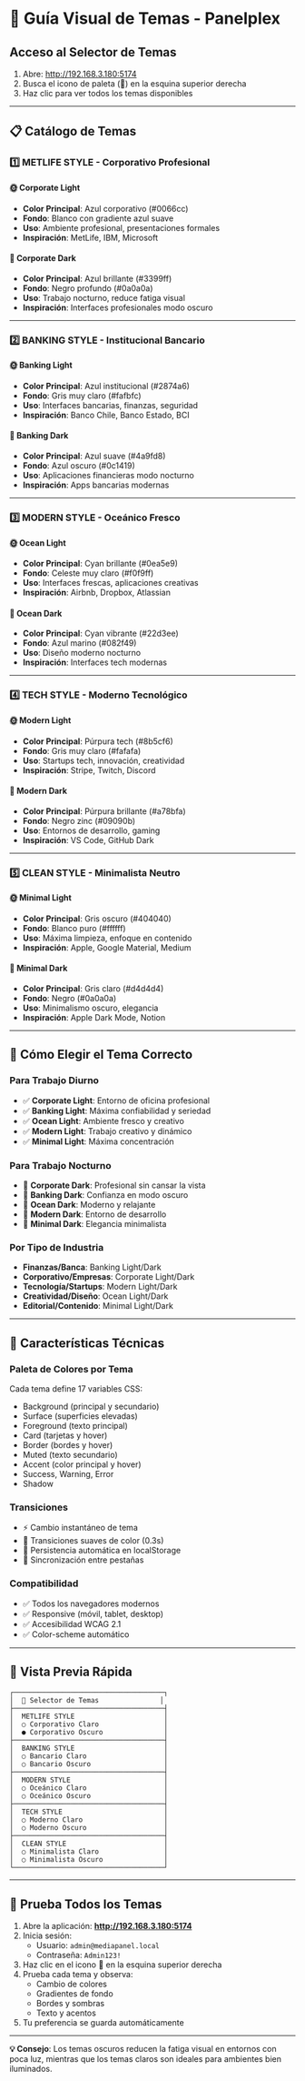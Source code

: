 # 🎨 Guía Visual de Temas - Panelplex

## Acceso al Selector de Temas
1. Abre: http://192.168.3.180:5174
2. Busca el icono de paleta (🎨) en la esquina superior derecha
3. Haz clic para ver todos los temas disponibles

---

## 📋 Catálogo de Temas

### 1️⃣ METLIFE STYLE - Corporativo Profesional

#### 🌞 Corporate Light
- **Color Principal**: Azul corporativo (#0066cc)
- **Fondo**: Blanco con gradiente azul suave
- **Uso**: Ambiente profesional, presentaciones formales
- **Inspiración**: MetLife, IBM, Microsoft

#### 🌙 Corporate Dark
- **Color Principal**: Azul brillante (#3399ff)
- **Fondo**: Negro profundo (#0a0a0a)
- **Uso**: Trabajo nocturno, reduce fatiga visual
- **Inspiración**: Interfaces profesionales modo oscuro

---

### 2️⃣ BANKING STYLE - Institucional Bancario

#### 🌞 Banking Light
- **Color Principal**: Azul institucional (#2874a6)
- **Fondo**: Gris muy claro (#fafbfc)
- **Uso**: Interfaces bancarias, finanzas, seguridad
- **Inspiración**: Banco Chile, Banco Estado, BCI

#### 🌙 Banking Dark
- **Color Principal**: Azul suave (#4a9fd8)
- **Fondo**: Azul oscuro (#0c1419)
- **Uso**: Aplicaciones financieras modo nocturno
- **Inspiración**: Apps bancarias modernas

---

### 3️⃣ MODERN STYLE - Oceánico Fresco

#### 🌞 Ocean Light
- **Color Principal**: Cyan brillante (#0ea5e9)
- **Fondo**: Celeste muy claro (#f0f9ff)
- **Uso**: Interfaces frescas, aplicaciones creativas
- **Inspiración**: Airbnb, Dropbox, Atlassian

#### 🌙 Ocean Dark
- **Color Principal**: Cyan vibrante (#22d3ee)
- **Fondo**: Azul marino (#082f49)
- **Uso**: Diseño moderno nocturno
- **Inspiración**: Interfaces tech modernas

---

### 4️⃣ TECH STYLE - Moderno Tecnológico

#### 🌞 Modern Light
- **Color Principal**: Púrpura tech (#8b5cf6)
- **Fondo**: Gris muy claro (#fafafa)
- **Uso**: Startups tech, innovación, creatividad
- **Inspiración**: Stripe, Twitch, Discord

#### 🌙 Modern Dark
- **Color Principal**: Púrpura brillante (#a78bfa)
- **Fondo**: Negro zinc (#09090b)
- **Uso**: Entornos de desarrollo, gaming
- **Inspiración**: VS Code, GitHub Dark

---

### 5️⃣ CLEAN STYLE - Minimalista Neutro

#### 🌞 Minimal Light
- **Color Principal**: Gris oscuro (#404040)
- **Fondo**: Blanco puro (#ffffff)
- **Uso**: Máxima limpieza, enfoque en contenido
- **Inspiración**: Apple, Google Material, Medium

#### 🌙 Minimal Dark
- **Color Principal**: Gris claro (#d4d4d4)
- **Fondo**: Negro (#0a0a0a)
- **Uso**: Minimalismo oscuro, elegancia
- **Inspiración**: Apple Dark Mode, Notion

---

## 🎯 Cómo Elegir el Tema Correcto

### Para Trabajo Diurno
- ✅ **Corporate Light**: Entorno de oficina profesional
- ✅ **Banking Light**: Máxima confiabilidad y seriedad
- ✅ **Ocean Light**: Ambiente fresco y creativo
- ✅ **Modern Light**: Trabajo creativo y dinámico
- ✅ **Minimal Light**: Máxima concentración

### Para Trabajo Nocturno
- 🌙 **Corporate Dark**: Profesional sin cansar la vista
- 🌙 **Banking Dark**: Confianza en modo oscuro
- 🌙 **Ocean Dark**: Moderno y relajante
- 🌙 **Modern Dark**: Entorno de desarrollo
- 🌙 **Minimal Dark**: Elegancia minimalista

### Por Tipo de Industria
- **Finanzas/Banca**: Banking Light/Dark
- **Corporativo/Empresas**: Corporate Light/Dark
- **Tecnología/Startups**: Modern Light/Dark
- **Creatividad/Diseño**: Ocean Light/Dark
- **Editorial/Contenido**: Minimal Light/Dark

---

## 🔧 Características Técnicas

### Paleta de Colores por Tema
Cada tema define 17 variables CSS:
- Background (principal y secundario)
- Surface (superficies elevadas)
- Foreground (texto principal)
- Card (tarjetas y hover)
- Border (bordes y hover)
- Muted (texto secundario)
- Accent (color principal y hover)
- Success, Warning, Error
- Shadow

### Transiciones
- ⚡ Cambio instantáneo de tema
- 🎨 Transiciones suaves de color (0.3s)
- 💾 Persistencia automática en localStorage
- 🔄 Sincronización entre pestañas

### Compatibilidad
- ✅ Todos los navegadores modernos
- ✅ Responsive (móvil, tablet, desktop)
- ✅ Accesibilidad WCAG 2.1
- ✅ Color-scheme automático

---

## 📸 Vista Previa Rápida

```
┌─────────────────────────────────────┐
│  🎨 Selector de Temas               │
├─────────────────────────────────────┤
│  METLIFE STYLE                      │
│  ○ Corporativo Claro                │
│  ● Corporativo Oscuro               │
├─────────────────────────────────────┤
│  BANKING STYLE                      │
│  ○ Bancario Claro                   │
│  ○ Bancario Oscuro                  │
├─────────────────────────────────────┤
│  MODERN STYLE                       │
│  ○ Oceánico Claro                   │
│  ○ Oceánico Oscuro                  │
├─────────────────────────────────────┤
│  TECH STYLE                         │
│  ○ Moderno Claro                    │
│  ○ Moderno Oscuro                   │
├─────────────────────────────────────┤
│  CLEAN STYLE                        │
│  ○ Minimalista Claro                │
│  ○ Minimalista Oscuro               │
└─────────────────────────────────────┘
```

---

## 🚀 Prueba Todos los Temas

1. Abre la aplicación: **http://192.168.3.180:5174**
2. Inicia sesión:
   - Usuario: `admin@mediapanel.local`
   - Contraseña: `Admin123!`
3. Haz clic en el icono 🎨 en la esquina superior derecha
4. Prueba cada tema y observa:
   - Cambio de colores
   - Gradientes de fondo
   - Bordes y sombras
   - Texto y acentos
5. Tu preferencia se guarda automáticamente

---

**💡 Consejo**: Los temas oscuros reducen la fatiga visual en entornos con poca luz, mientras que los temas claros son ideales para ambientes bien iluminados.

